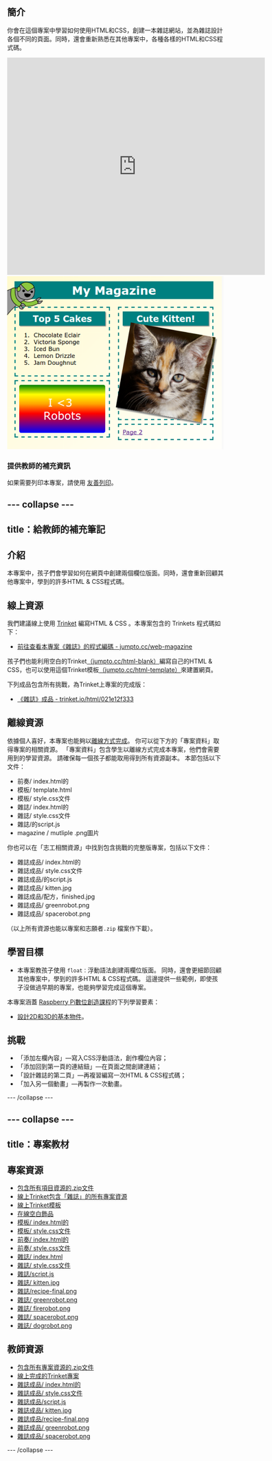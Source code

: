 ## 簡介

你會在這個專案中學習如何使用HTML和CSS，創建一本雜誌網站，並為雜誌設計各個不同的頁面。同時，還會重新熟悉在其他專案中，各種各樣的HTML和CSS程式碼。

<div class="trinket">
  <iframe src="https://trinket.io/embed/html/021e12f333?outputOnly=true&start=result" width="600" height="505" frameborder="0" marginwidth="0" marginheight="0" allowfullscreen>
  </iframe>
  <img src="images/magazine-final.png">
</div>

### 提供教師的補充資訊

如果需要列印本專案，請使用 [友善列印](https://projects.raspberrypi.org/zh-TW/projects/magazine/print)。

--- collapse ---
---
title：給教師的補充筆記
---
## 介紹

本專案中，孩子們會學習如何在網頁中創建兩個欄位版面。同時，還會重新回顧其他專案中，學到的許多HTML & CSS程式碼。

## 線上資源

我們建議線上使用 [Trinket](https://trinket.io/) 編寫HTML & CSS 。本專案包含的 Trinkets 程式碼如下：

* [前往查看本專案《雜誌》的程式編碼 - jumpto.cc/web-magazine](http://jumpto.cc/web-magazine)

孩子們也能利用空白的Trinket[（jumpto.cc/html-blank）](http://jumpto.cc/html-blank)編寫自己的HTML & CSS，也可以使用這個Trinket模板[（jumpto.cc/html-template）](http://jumpto.cc/html-template)來建置網頁。

下列成品包含所有挑戰，為Trinket上專案的完成版：

* [《雜誌》成品 - trinket.io/html/021e12f333](https://trinket.io/html/021e12f333)

## 離線資源

依據個人喜好，本專案也能夠以[離線方式完成](https://www.codeclubprojects.org/en-GB/resources/webdev-working-offline/)。 你可以從下方的「專案資料」取得專案的相關資源。 「專案資料」包含學生以離線方式完成本專案，他們會需要用到的學習資源。 請確保每一個孩子都能取用得到所有資源副本。 本節包括以下文件：

* 前奏/ index.html的
* 模板/ template.html
* 模板/ style.css文件
* 雜誌/ index.html的
* 雜誌/ style.css文件
* 雜誌/的script.js
* magazine / mutliple .png圖片

你也可以在「志工相關資源」中找到包含挑戰的完整版專案，包括以下文件：

* 雜誌成品/ index.html的
* 雜誌成品/ style.css文件
* 雜誌成品/的script.js
* 雜誌成品/ kitten.jpg
* 雜誌成品/配方，finished.jpg
* 雜誌成品/ greenrobot.png
* 雜誌成品/ spacerobot.png

（以上所有資源也能以專案和志願者`.zip` 檔案作下載）。

## 學習目標

* 本專案教孩子使用 `float：`浮動語法創建兩欄位版面。 同時，還會更細節回顧其他專案中，學到的許多HTML & CSS程式碼。 這邊提供一些範例，即使孩子沒做過早期的專案，也能夠學習完成這個專案。 

本專案涵蓋 [Raspberry Pi數位創造課程](http://rpf.io/curriculum)的下列學習要素：

* [設計2D和3D的基本物件](https://www.raspberrypi.org/curriculum/design/creator)。

## 挑戰

* 「添加左欄內容」—寫入CSS浮動語法，創作欄位內容；
* 「添加回到第一頁的連結鈕」—在頁面之間創建連結；
* 「設計雜誌的第二頁」—再複習編寫一次HTML & CSS程式碼；
* 「加入另一個動畫」—再製作一次動畫。

--- /collapse ---

--- collapse ---
---
title：專案教材
---
## 專案資源

* [包含所有項目資源的.zip文件](https://rpf.io/p/zh-TW/magazine-go)
* [線上Trinket包含「雜誌」的所有專案資源](http://jumpto.cc/web-magazine)
* [線上Trinket模板](http://jumpto.cc/trinket-template)
* [在線空白飾品](http://jumpto.cc/trinket-blank)
* [模板/ index.html的](resources/template-index.html)
* [模板/ style.css文件](resources/template-style.css)
* [前奏/ index.html的](resources/intro-index.html)
* [前奏/ style.css文件](resources/intro-style.css)
* [雜誌/ index.html](resources/magazine-index.html)
* [雜誌/ style.css文件](resources/magazine-style.css)
* [雜誌/script.js](resources/magazine-script.js)
* [雜誌/ kitten.jpg](resources/magazine-kitten.jpg)
* [雜誌/recipe-final.png](resources/magazine-recipe-final.png)
* [雜誌/ greenrobot.png](resources/magazine-greenrobot.png)
* [雜誌/ firerobot.png](resources/magazine-firerobot.png)
* [雜誌/ spacerobot.png](resources/magazine-spacerobot.png)
* [雜誌/ dogrobot.png](resources/magazine-dogrobot.png)

## 教師資源

* [包含所有專案資源的.zip文件](https://rpf.io/p/zh-TW/magazine-go)
* [線上完成的Trinket專案](https://trinket.io/html/021e12f333)
* [雜誌成品/ index.html的](resources/magazine-finished-index.html)
* [雜誌成品/ style.css文件](resources/magazine-finished-style.css)
* [雜誌成品/script.js](resources/magazine-finished-script.js)
* [雜誌成品/ kitten.jpg](resources/magazine-finished-kitten.jpg)
* [雜誌成品/recipe-final.png](resources/magazine-finished-recipe-final.png)
* [雜誌成品/ greenrobot.png](resources/magazine-finished-greenrobot.png)
* [雜誌成品/ spacerobot.png](resources/magazine-finished-spacerobot.png)

--- /collapse ---